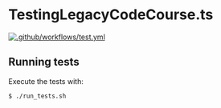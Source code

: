 # TestingLegacyCodeCourse.ts

[![.github/workflows/test.yml](../../actions/workflows/test.yml/badge.svg)](../../actions/workflows/test.yml)

## Running tests

Execute the tests with:

```bash
$ ./run_tests.sh
```
